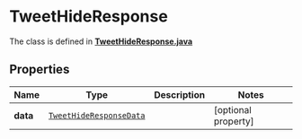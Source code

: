 

# TweetHideResponse

The class is defined in **[TweetHideResponse.java](../../src/main/java/example/micronaut/model/TweetHideResponse.java)**

## Properties

Name | Type | Description | Notes
------------ | ------------- | ------------- | -------------
**data** | [`TweetHideResponseData`](TweetHideResponseData.md) |  |  [optional property]



